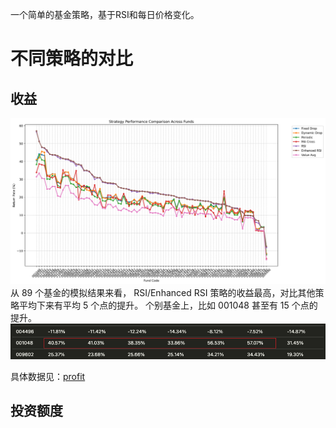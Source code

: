 一个简单的基金策略，基于RSI和每日价格变化。

# 不同策略的对比
## 收益
![profit](results/comparison/profit.png)
从 89 个基金的模拟结果来看， RSI/Enhanced RSI 策略的收益最高，对比其他策略平均下来有平均 5 个点的提升。
个别基金上，比如 001048 甚至有 15 个点的提升。
![001048](results/static/001048.png)

具体数据见：[profit](results/comparison/profit.md)

## 投资额度